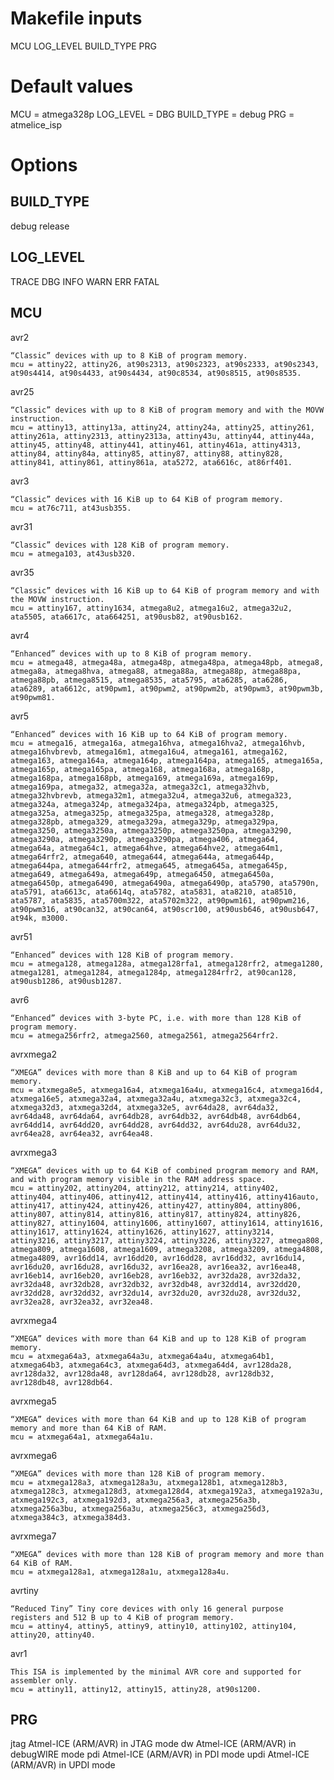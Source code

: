 # Makefile inputs
MCU LOG_LEVEL BUILD_TYPE PRG

# Default values
MCU = atmega328p
LOG_LEVEL = DBG
BUILD_TYPE = debug
PRG = atmelice_isp

# Options
## BUILD_TYPE
debug
release

## LOG_LEVEL
TRACE
DBG
INFO
WARN
ERR
FATAL

## MCU
avr2

    “Classic” devices with up to 8 KiB of program memory.
    mcu = attiny22, attiny26, at90s2313, at90s2323, at90s2333, at90s2343, at90s4414, at90s4433, at90s4434, at90c8534, at90s8515, at90s8535.
avr25

    “Classic” devices with up to 8 KiB of program memory and with the MOVW instruction.
    mcu = attiny13, attiny13a, attiny24, attiny24a, attiny25, attiny261, attiny261a, attiny2313, attiny2313a, attiny43u, attiny44, attiny44a, attiny45, attiny48, attiny441, attiny461, attiny461a, attiny4313, attiny84, attiny84a, attiny85, attiny87, attiny88, attiny828, attiny841, attiny861, attiny861a, ata5272, ata6616c, at86rf401.
avr3

    “Classic” devices with 16 KiB up to 64 KiB of program memory.
    mcu = at76c711, at43usb355.
avr31

    “Classic” devices with 128 KiB of program memory.
    mcu = atmega103, at43usb320.
avr35

    “Classic” devices with 16 KiB up to 64 KiB of program memory and with the MOVW instruction.
    mcu = attiny167, attiny1634, atmega8u2, atmega16u2, atmega32u2, ata5505, ata6617c, ata664251, at90usb82, at90usb162.
avr4

    “Enhanced” devices with up to 8 KiB of program memory.
    mcu = atmega48, atmega48a, atmega48p, atmega48pa, atmega48pb, atmega8, atmega8a, atmega8hva, atmega88, atmega88a, atmega88p, atmega88pa, atmega88pb, atmega8515, atmega8535, ata5795, ata6285, ata6286, ata6289, ata6612c, at90pwm1, at90pwm2, at90pwm2b, at90pwm3, at90pwm3b, at90pwm81.
avr5

    “Enhanced” devices with 16 KiB up to 64 KiB of program memory.
    mcu = atmega16, atmega16a, atmega16hva, atmega16hva2, atmega16hvb, atmega16hvbrevb, atmega16m1, atmega16u4, atmega161, atmega162, atmega163, atmega164a, atmega164p, atmega164pa, atmega165, atmega165a, atmega165p, atmega165pa, atmega168, atmega168a, atmega168p, atmega168pa, atmega168pb, atmega169, atmega169a, atmega169p, atmega169pa, atmega32, atmega32a, atmega32c1, atmega32hvb, atmega32hvbrevb, atmega32m1, atmega32u4, atmega32u6, atmega323, atmega324a, atmega324p, atmega324pa, atmega324pb, atmega325, atmega325a, atmega325p, atmega325pa, atmega328, atmega328p, atmega328pb, atmega329, atmega329a, atmega329p, atmega329pa, atmega3250, atmega3250a, atmega3250p, atmega3250pa, atmega3290, atmega3290a, atmega3290p, atmega3290pa, atmega406, atmega64, atmega64a, atmega64c1, atmega64hve, atmega64hve2, atmega64m1, atmega64rfr2, atmega640, atmega644, atmega644a, atmega644p, atmega644pa, atmega644rfr2, atmega645, atmega645a, atmega645p, atmega649, atmega649a, atmega649p, atmega6450, atmega6450a, atmega6450p, atmega6490, atmega6490a, atmega6490p, ata5790, ata5790n, ata5791, ata6613c, ata6614q, ata5782, ata5831, ata8210, ata8510, ata5787, ata5835, ata5700m322, ata5702m322, at90pwm161, at90pwm216, at90pwm316, at90can32, at90can64, at90scr100, at90usb646, at90usb647, at94k, m3000.
avr51

    “Enhanced” devices with 128 KiB of program memory.
    mcu = atmega128, atmega128a, atmega128rfa1, atmega128rfr2, atmega1280, atmega1281, atmega1284, atmega1284p, atmega1284rfr2, at90can128, at90usb1286, at90usb1287.
avr6

    “Enhanced” devices with 3-byte PC, i.e. with more than 128 KiB of program memory.
    mcu = atmega256rfr2, atmega2560, atmega2561, atmega2564rfr2.
avrxmega2

    “XMEGA” devices with more than 8 KiB and up to 64 KiB of program memory.
    mcu = atxmega8e5, atxmega16a4, atxmega16a4u, atxmega16c4, atxmega16d4, atxmega16e5, atxmega32a4, atxmega32a4u, atxmega32c3, atxmega32c4, atxmega32d3, atxmega32d4, atxmega32e5, avr64da28, avr64da32, avr64da48, avr64da64, avr64db28, avr64db32, avr64db48, avr64db64, avr64dd14, avr64dd20, avr64dd28, avr64dd32, avr64du28, avr64du32, avr64ea28, avr64ea32, avr64ea48.
avrxmega3

    “XMEGA” devices with up to 64 KiB of combined program memory and RAM, and with program memory visible in the RAM address space.
    mcu = attiny202, attiny204, attiny212, attiny214, attiny402, attiny404, attiny406, attiny412, attiny414, attiny416, attiny416auto, attiny417, attiny424, attiny426, attiny427, attiny804, attiny806, attiny807, attiny814, attiny816, attiny817, attiny824, attiny826, attiny827, attiny1604, attiny1606, attiny1607, attiny1614, attiny1616, attiny1617, attiny1624, attiny1626, attiny1627, attiny3214, attiny3216, attiny3217, attiny3224, attiny3226, attiny3227, atmega808, atmega809, atmega1608, atmega1609, atmega3208, atmega3209, atmega4808, atmega4809, avr16dd14, avr16dd20, avr16dd28, avr16dd32, avr16du14, avr16du20, avr16du28, avr16du32, avr16ea28, avr16ea32, avr16ea48, avr16eb14, avr16eb20, avr16eb28, avr16eb32, avr32da28, avr32da32, avr32da48, avr32db28, avr32db32, avr32db48, avr32dd14, avr32dd20, avr32dd28, avr32dd32, avr32du14, avr32du20, avr32du28, avr32du32, avr32ea28, avr32ea32, avr32ea48.
avrxmega4

    “XMEGA” devices with more than 64 KiB and up to 128 KiB of program memory.
    mcu = atxmega64a3, atxmega64a3u, atxmega64a4u, atxmega64b1, atxmega64b3, atxmega64c3, atxmega64d3, atxmega64d4, avr128da28, avr128da32, avr128da48, avr128da64, avr128db28, avr128db32, avr128db48, avr128db64.
avrxmega5

    “XMEGA” devices with more than 64 KiB and up to 128 KiB of program memory and more than 64 KiB of RAM.
    mcu = atxmega64a1, atxmega64a1u.
avrxmega6

    “XMEGA” devices with more than 128 KiB of program memory.
    mcu = atxmega128a3, atxmega128a3u, atxmega128b1, atxmega128b3, atxmega128c3, atxmega128d3, atxmega128d4, atxmega192a3, atxmega192a3u, atxmega192c3, atxmega192d3, atxmega256a3, atxmega256a3b, atxmega256a3bu, atxmega256a3u, atxmega256c3, atxmega256d3, atxmega384c3, atxmega384d3.
avrxmega7

    “XMEGA” devices with more than 128 KiB of program memory and more than 64 KiB of RAM.
    mcu = atxmega128a1, atxmega128a1u, atxmega128a4u.
avrtiny

    “Reduced Tiny” Tiny core devices with only 16 general purpose registers and 512 B up to 4 KiB of program memory.
    mcu = attiny4, attiny5, attiny9, attiny10, attiny102, attiny104, attiny20, attiny40.
avr1

    This ISA is implemented by the minimal AVR core and supported for assembler only.
    mcu = attiny11, attiny12, attiny15, attiny28, at90s1200.


## PRG

jtag	Atmel-ICE (ARM/AVR) in JTAG mode
dw	    Atmel-ICE (ARM/AVR) in debugWIRE mode
pdi	    Atmel-ICE (ARM/AVR) in PDI mode
updi	Atmel-ICE (ARM/AVR) in UPDI mode